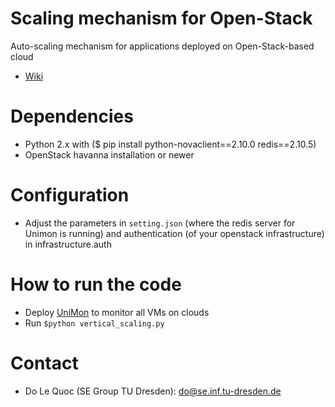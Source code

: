 Scaling mechanism for Open-Stack
==============
Auto-scaling mechanism for applications deployed on Open-Stack-based cloud
* [Wiki](https://github.com/leads-project/auto-scale/wiki)

# Dependencies #
* Python 2.x with ($ pip install python-novaclient==2.10.0 redis==2.10.5)
* OpenStack havanna installation or newer

# Configuration #
* Adjust the parameters in `setting.json` (where the redis server for Unimon is running) and authentication (of your openstack infrastructure) in infrastructure.auth

# How to run the code #
* Deploy [UniMon](https://github.com/leads-project/unimon) to monitor all VMs on clouds
* Run `$python vertical_scaling.py`

# Contact #
* Do Le Quoc (SE Group TU Dresden): do@se.inf.tu-dresden.de 


